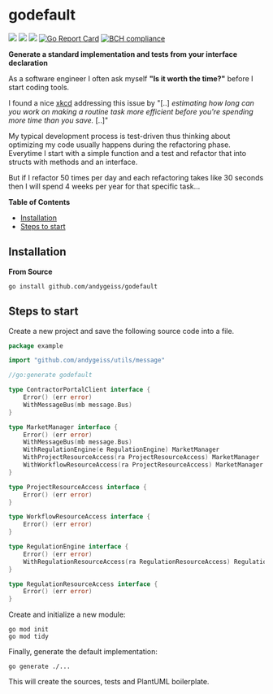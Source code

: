 # godefault

[![](https://img.shields.io/github/license/andygeiss/godefault)](https://github.com/andygeiss/godefault/blob/main/LICENSE)
[![](https://img.shields.io/github/v/release/andygeiss/godefault)](https://github.com/andygeiss/godefault/releases)
[![](https://img.shields.io/github/go-mod/go-version/andygeiss/godefault)](https://github.com/andygeiss/godefault)
[![Go Report Card](https://goreportcard.com/badge/github.com/andygeiss/godefault)](https://goreportcard.com/report/github.com/andygeiss/godefault)
[![BCH compliance](https://bettercodehub.com/edge/badge/andygeiss/godefault?branch=main)](https://bettercodehub.com/)

**Generate a standard implementation and tests from your interface declaration**

As a software engineer I often ask myself **"Is it worth the time?"** before I start coding tools.

I found a nice [xkcd](https://xkcd.com/1205/) addressing this issue by "[..] *estimating how long can you work on making a routine task more efficient before you're spending more time than you save.* [..]"

My typical development process is test-driven thus thinking about optimizing my code usually happens during the refactoring phase.
Everytime I start with a simple function and a test and refactor that into structs with methods and an interface.

But if I refactor 50 times per day and each refactoring takes like 30 seconds then I will spend 4 weeks per year for that specific task...

**Table of Contents**

- [Installation](README.md#installation)
- [Steps to start](README.md#steps-to-start)

## Installation

**From Source**

    go install github.com/andygeiss/godefault

## Steps to start

Create a new project and save the following source code into a file.
```go
package example

import "github.com/andygeiss/utils/message"

//go:generate godefault

type ContractorPortalClient interface {
	Error() (err error)
	WithMessageBus(mb message.Bus)
}

type MarketManager interface {
	Error() (err error)
	WithMessageBus(mb message.Bus)
	WithRegulationEngine(e RegulationEngine) MarketManager
	WithProjectResourceAccess(ra ProjectResourceAccess) MarketManager
	WithWorkflowResourceAccess(ra ProjectResourceAccess) MarketManager
}

type ProjectResourceAccess interface {
	Error() (err error)
}

type WorkflowResourceAccess interface {
	Error() (err error)
}

type RegulationEngine interface {
	Error() (err error)
	WithRegulationResourceAccess(ra RegulationResourceAccess) RegulationEngine
}

type RegulationResourceAccess interface {
	Error() (err error)
}
```

Create and initialize a new module:

    go mod init
    go mod tidy

Finally, generate the default implementation:

    go generate ./...

This will create the sources, tests and PlantUML boilerplate.
